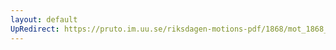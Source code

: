 ```yaml
---
layout: default
UpRedirect: https://pruto.im.uu.se/riksdagen-motions-pdf/1868/mot_1868__ak__276/mot_1868__ak__276-001.pdf
---
```


